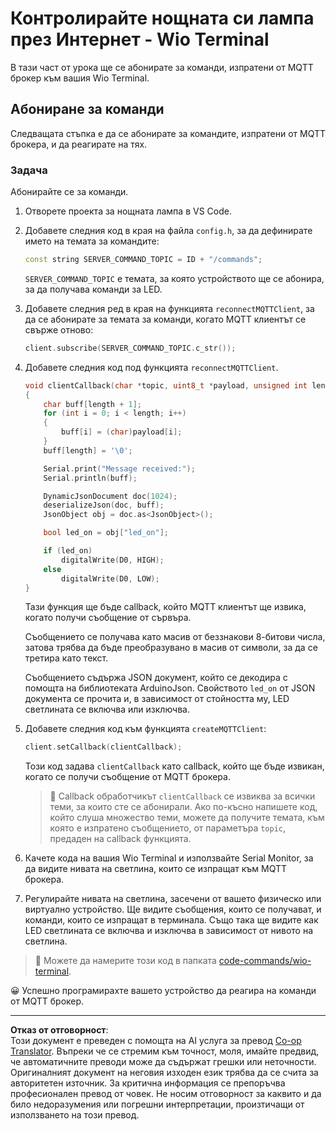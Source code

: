 <!--
CO_OP_TRANSLATOR_METADATA:
{
  "original_hash": "6754c915dae64ba70fcd5e52c37f3adf",
  "translation_date": "2025-08-28T10:10:49+00:00",
  "source_file": "1-getting-started/lessons/4-connect-internet/wio-terminal-commands.md",
  "language_code": "bg"
}
-->
# Контролирайте нощната си лампа през Интернет - Wio Terminal

В тази част от урока ще се абонирате за команди, изпратени от MQTT брокер към вашия Wio Terminal.

## Абониране за команди

Следващата стъпка е да се абонирате за командите, изпратени от MQTT брокера, и да реагирате на тях.

### Задача

Абонирайте се за команди.

1. Отворете проекта за нощната лампа в VS Code.

1. Добавете следния код в края на файла `config.h`, за да дефинирате името на темата за командите:

    ```cpp
    const string SERVER_COMMAND_TOPIC = ID + "/commands";
    ```

    `SERVER_COMMAND_TOPIC` е темата, за която устройството ще се абонира, за да получава команди за LED.

1. Добавете следния ред в края на функцията `reconnectMQTTClient`, за да се абонирате за темата за команди, когато MQTT клиентът се свърже отново:

    ```cpp
    client.subscribe(SERVER_COMMAND_TOPIC.c_str());
    ```

1. Добавете следния код под функцията `reconnectMQTTClient`.

    ```cpp
    void clientCallback(char *topic, uint8_t *payload, unsigned int length)
    {
        char buff[length + 1];
        for (int i = 0; i < length; i++)
        {
            buff[i] = (char)payload[i];
        }
        buff[length] = '\0';
    
        Serial.print("Message received:");
        Serial.println(buff);
    
        DynamicJsonDocument doc(1024);
        deserializeJson(doc, buff);
        JsonObject obj = doc.as<JsonObject>();
    
        bool led_on = obj["led_on"];
    
        if (led_on)
            digitalWrite(D0, HIGH);
        else
            digitalWrite(D0, LOW);
    }
    ```

    Тази функция ще бъде callback, който MQTT клиентът ще извика, когато получи съобщение от сървъра.

    Съобщението се получава като масив от беззнакови 8-битови числа, затова трябва да бъде преобразувано в масив от символи, за да се третира като текст.

    Съобщението съдържа JSON документ, който се декодира с помощта на библиотеката ArduinoJson. Свойството `led_on` от JSON документа се прочита и, в зависимост от стойността му, LED светлината се включва или изключва.

1. Добавете следния код към функцията `createMQTTClient`:

    ```cpp
    client.setCallback(clientCallback);
    ```

    Този код задава `clientCallback` като callback, който ще бъде извикан, когато се получи съобщение от MQTT брокера.

    > 💁 Callback обработчикът `clientCallback` се извиква за всички теми, за които сте се абонирали. Ако по-късно напишете код, който слуша множество теми, можете да получите темата, към която е изпратено съобщението, от параметъра `topic`, предаден на callback функцията.

1. Качете кода на вашия Wio Terminal и използвайте Serial Monitor, за да видите нивата на светлина, които се изпращат към MQTT брокера.

1. Регулирайте нивата на светлина, засечени от вашето физическо или виртуално устройство. Ще видите съобщения, които се получават, и команди, които се изпращат в терминала. Също така ще видите как LED светлината се включва и изключва в зависимост от нивото на светлина.

> 💁 Можете да намерите този код в папката [code-commands/wio-terminal](../../../../../1-getting-started/lessons/4-connect-internet/code-commands/wio-terminal).

😀 Успешно програмирахте вашето устройство да реагира на команди от MQTT брокер.

---

**Отказ от отговорност**:  
Този документ е преведен с помощта на AI услуга за превод [Co-op Translator](https://github.com/Azure/co-op-translator). Въпреки че се стремим към точност, моля, имайте предвид, че автоматичните преводи може да съдържат грешки или неточности. Оригиналният документ на неговия изходен език трябва да се счита за авторитетен източник. За критична информация се препоръчва професионален превод от човек. Не носим отговорност за каквито и да било недоразумения или погрешни интерпретации, произтичащи от използването на този превод.